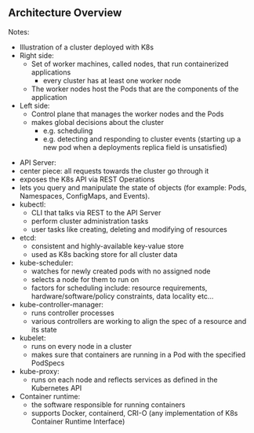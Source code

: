## Architecture Overview

<object data="./images/k8s_architecture_overview.svg" type="image/svg+xml" width="850px" />

Notes:
<!-- HINT: first, give a quick overview of "left" and "right" side -->
- Illustration of a cluster deployed with K8s
- Right side:
  - Set of worker machines, called nodes, that run containerized applications
    - every cluster has at least one worker node
  - The worker nodes host the Pods that are the components of the application
- Left side:
  - Control plane that manages the worker nodes and the Pods
  - makes global decisions about the cluster
    - e.g. scheduling
    - e.g. detecting and responding to cluster events (starting up a new pod when a deployments replica field is unsatisfied)
 <!-- HINT: then, give an overview to the single components -->
 - API Server: 
  - center piece: all requests towards the cluster go through it
  - exposes the K8s API via REST Operations
  - lets you query and manipulate the state of objects (for example: Pods, Namespaces, ConfigMaps, and Events).
- kubectl:
  - CLI that talks via REST to the API Server
  - perform cluster administration tasks
  - user tasks like creating, deleting and modifying of resources
- etcd:
  - consistent and highly-available key-value store
  - used as K8s backing store for all cluster data
- kube-scheduler:
  - watches for newly created pods with no assigned node
  - selects a node for them to run on
  - factors for scheduling include: resource requirements, hardware/software/policy constraints, data locality etc...
- kube-controller-manager:
  - runs controller processes
  - various controllers are working to align the spec of a resource and its state
- kubelet:
  - runs on every node in a cluster
  - makes sure that containers are running in a Pod with the specified PodSpecs
- kube-proxy:
  - runs on each node and reflects services as defined in the Kubernetes API
- Container runtime:
  - the software responsible for running containers
  - supports Docker, containerd, CRI-O (any implementation of K8s Container Runtime Interface)